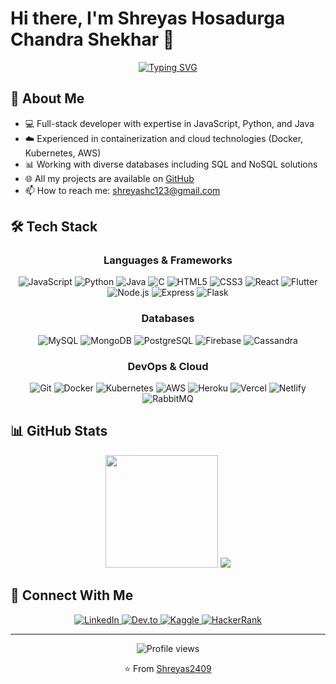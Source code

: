 # Hi there, I'm Shreyas Hosadurga Chandra Shekhar 👋

<div align="center">
  
  [![Typing SVG](https://readme-typing-svg.herokuapp.com?font=Fira+Code&pause=1000&color=0891B2&center=true&vCenter=true&width=435&lines=Full+Stack+Developer;Cloud+Engineer;Problem+Solver;Front-End+Engineer;Back-End+Engineer;Software-Developer;Software-Engineer)](https://git.io/typing-svg)
  
</div>

## 🧰 About Me

- 💻 Full-stack developer with expertise in JavaScript, Python, and Java
- ☁️ Experienced in containerization and cloud technologies (Docker, Kubernetes, AWS)
- 📊 Working with diverse databases including SQL and NoSQL solutions
- 🌐 All my projects are available on [GitHub](https://github.com/Shreyas2409)
- 📫 How to reach me: [shreyashc123@gmail.com](mailto:shreyashc123@gmail.com)

## 🛠️ Tech Stack

<div align="center">
  
  ### Languages & Frameworks
  
  ![JavaScript](https://img.shields.io/badge/-JavaScript-F7DF1E?style=flat-square&logo=javascript&logoColor=black)
  ![Python](https://img.shields.io/badge/-Python-3776AB?style=flat-square&logo=python&logoColor=white)
  ![Java](https://img.shields.io/badge/-Java-007396?style=flat-square&logo=java&logoColor=white)
  ![C](https://img.shields.io/badge/-C-A8B9CC?style=flat-square&logo=c&logoColor=white)
  ![HTML5](https://img.shields.io/badge/-HTML5-E34F26?style=flat-square&logo=html5&logoColor=white)
  ![CSS3](https://img.shields.io/badge/-CSS3-1572B6?style=flat-square&logo=css3&logoColor=white)
  ![React](https://img.shields.io/badge/-React-61DAFB?style=flat-square&logo=react&logoColor=black)
  ![Flutter](https://img.shields.io/badge/-Flutter-02569B?style=flat-square&logo=flutter&logoColor=white)
  ![Node.js](https://img.shields.io/badge/-Node.js-339933?style=flat-square&logo=node.js&logoColor=white)
  ![Express](https://img.shields.io/badge/-Express-000000?style=flat-square&logo=express&logoColor=white)
  ![Flask](https://img.shields.io/badge/-Flask-000000?style=flat-square&logo=flask&logoColor=white)
  
  ### Databases
  
  ![MySQL](https://img.shields.io/badge/-MySQL-4479A1?style=flat-square&logo=mysql&logoColor=white)
  ![MongoDB](https://img.shields.io/badge/-MongoDB-47A248?style=flat-square&logo=mongodb&logoColor=white)
  ![PostgreSQL](https://img.shields.io/badge/-PostgreSQL-336791?style=flat-square&logo=postgresql&logoColor=white)
  ![Firebase](https://img.shields.io/badge/-Firebase-FFCA28?style=flat-square&logo=firebase&logoColor=black)
  ![Cassandra](https://img.shields.io/badge/-Cassandra-1287B1?style=flat-square&logo=apache-cassandra&logoColor=white)
  
  ### DevOps & Cloud
  
  ![Git](https://img.shields.io/badge/-Git-F05032?style=flat-square&logo=git&logoColor=white)
  ![Docker](https://img.shields.io/badge/-Docker-2496ED?style=flat-square&logo=docker&logoColor=white)
  ![Kubernetes](https://img.shields.io/badge/-Kubernetes-326CE5?style=flat-square&logo=kubernetes&logoColor=white)
  ![AWS](https://img.shields.io/badge/-AWS-232F3E?style=flat-square&logo=amazon-aws&logoColor=white)
  ![Heroku](https://img.shields.io/badge/-Heroku-430098?style=flat-square&logo=heroku&logoColor=white)
  ![Vercel](https://img.shields.io/badge/-Vercel-000000?style=flat-square&logo=vercel&logoColor=white)
  ![Netlify](https://img.shields.io/badge/-Netlify-00C7B7?style=flat-square&logo=netlify&logoColor=white)
  ![RabbitMQ](https://img.shields.io/badge/-RabbitMQ-FF6600?style=flat-square&logo=rabbitmq&logoColor=white)
  
</div>

## 📊 GitHub Stats

<div align="center">
  <img height="180em" src="https://github-readme-stats.vercel.app/api/top-langs/?username=Shreyas2409&layout=compact&langs_count=8&theme=tokyonight"/>
  
  <img src="https://github-readme-streak-stats.herokuapp.com/?user=Shreyas2409&stroke=ffffff&background=1c1917&ring=0891b2&fire=0891b2&currStreakNum=ffffff&currStreakLabel=0891b2&sideNums=ffffff&sideLabels=ffffff&dates=ffffff&hide_border=true" />
</div>

## 🔗 Connect With Me

<div align="center">
  <a href="https://www.linkedin.com/in/shreyashosadurga" target="_blank">
    <img src="https://img.shields.io/badge/LinkedIn-%230077B5.svg?&style=flat-square&logo=linkedin&logoColor=white" alt="LinkedIn">
  </a>
  <a href="https://dev.to/shreyas2409" target="_blank">
    <img src="https://img.shields.io/badge/DEV.TO-%230A0A0A.svg?&style=flat-square&logo=dev-dot-to&logoColor=white" alt="Dev.to">
  </a>
  <a href="https://www.kaggle.com/shreyas2409" target="_blank">
    <img src="https://img.shields.io/badge/Kaggle-%2320BEFF.svg?&style=flat-square&logo=kaggle&logoColor=white" alt="Kaggle">
  </a>
  <a href="https://www.hackerrank.com/shreyashc" target="_blank">
    <img src="https://img.shields.io/badge/HackerRank-%232EC866.svg?&style=flat-square&logo=hackerrank&logoColor=white" alt="HackerRank">
  </a>
</div>

---

<div align="center">
  <img src="https://komarev.com/ghpvc/?username=Shreyas2409&color=0891b2&style=flat-square" alt="Profile views"/>
  
  ⭐️ From [Shreyas2409](https://github.com/Shreyas2409)
</div>
